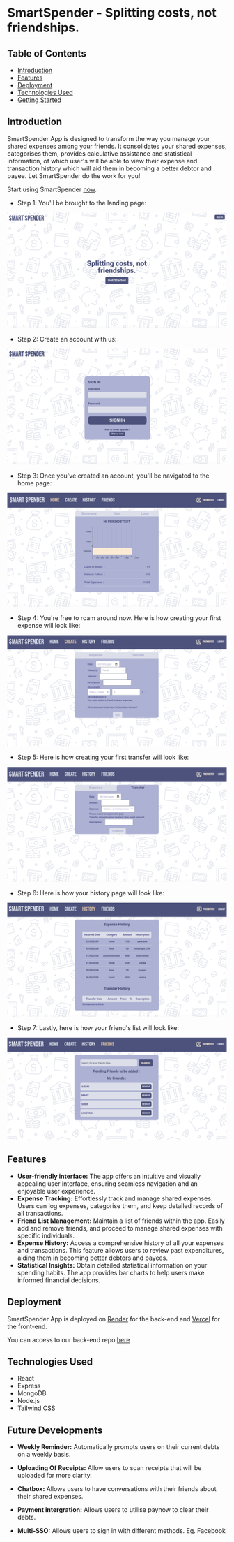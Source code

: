 # SmartSpender - Splitting costs, not friendships.

## Table of Contents

- [Introduction](#introduction)
- [Features](#features)
- [Deployment](#deployment)
- [Technologies Used](#technologies-used)
- [Getting Started](#getting-started)

## Introduction

SmartSpender App is designed to transform the way you manage your shared expenses among your friends. It consolidates your shared expenses, categorises them, provides calculative assistance and statistical information, of which user's will be able to view their expense and transaction history which will aid them in becoming a better debtor and payee. Let SmartSpender do the work for you!

Start using SmartSpender [now](https://smartspender.vercel.app/).

- Step 1: You'll be brought to the landing page:

<img src="https://raw.githubusercontent.com/aishu-ch/smart-spender-fe/main/public/readme/smartspender-landing.png">

- Step 2: Create an account with us:

<img src="https://raw.githubusercontent.com/aishu-ch/smart-spender-fe/main/public/readme/smartspender-signin.png">

- Step 3: Once you've created an account, you'll be navigated to the home page:

<img src="https://raw.githubusercontent.com/aishu-ch/smart-spender-fe/main/public/readme/smartspender-home.png">

- Step 4: You're free to roam around now. Here is how creating your first expense will look like:

<img src="https://raw.githubusercontent.com/aishu-ch/smart-spender-fe/main/public/readme/smartspender-create-expense.png">

- Step 5: Here is how creating your first transfer will look like:

<img src="https://raw.githubusercontent.com/aishu-ch/smart-spender-fe/main/public/readme/smartspender-create-transfer.png">

- Step 6: Here is how your history page will look like:

<img src="https://raw.githubusercontent.com/aishu-ch/smart-spender-fe/main/public/readme/smartspender-history.png">

- Step 7: Lastly, here is how your friend's list will look like:

<img src="https://raw.githubusercontent.com/aishu-ch/smart-spender-fe/main/public/readme/smartspender-friends.png">

## Features

- **User-friendly interface:** The app offers an intuitive and visually appealing user interface, ensuring seamless navigation and an enjoyable user experience.
- **Expense Tracking:** Effortlessly track and manage shared expenses. Users can log expenses, categorise them, and keep detailed records of all transactions.
- **Friend List Management:** Maintain a list of friends within the app. Easily add and remove friends, and proceed to manage shared expenses with specific individuals.
- **Expense History:** Access a comprehensive history of all your expenses and transactions. This feature allows users to review past expenditures, aiding them in becoming better debtors and payees.
- **Statistical Insights:** Obtain detailed statistical information on your spending habits. The app provides bar charts to help users make informed financial decisions.

## Deployment

SmartSpender App is deployed on [Render](https://render.com/) for the back-end and [Vercel](https://vercel.com/) for the front-end.

You can access to our back-end repo [here](https://github.com/aishu-ch/smart-spender-be)

## Technologies Used

- React
- Express
- MongoDB
- Node.js
- Tailwind CSS

## Future Developments

- **Weekly Reminder:** Automatically prompts users on their current debts on a weekly basis.

- **Uploading Of Receipts:** Allow users to scan receipts that will be uploaded for more clarity.

- **Chatbox:** Allows users to have conversations with their friends about their shared expenses.

- **Payment intergration:** Allows users to utilise paynow to clear their debts.

- **Multi-SSO:** Allows users to sign in with different methods. Eg. Facebook
